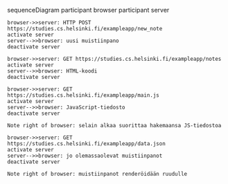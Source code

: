 sequenceDiagram
    participant browser
    participant server
    
    browser->>server: HTTP POST https://studies.cs.helsinki.fi/exampleapp/new_note
    activate server
    server-->>browser: uusi muistiinpano
    deactivate server

    browser->>server: GET https://studies.cs.helsinki.fi/exampleapp/notes
    activate server
    server-->>browser: HTML-koodi
    deactivate server

    browser->>server: GET https://studies.cs.helsinki.fi/exampleapp/main.js
    activate server
    server-->>browser: JavaScript-tiedosto
    deactivate server

    Note right of browser: selain alkaa suorittaa hakemaansa JS-tiedostoa

    browser->>server: GET https://studies.cs.helsinki.fi/exampleapp/data.json
    activate server
    server-->>browser: jo olemassaolevat muistiinpanot
    deactivate server

    Note right of browser: muistiinpanot renderöidään ruudulle